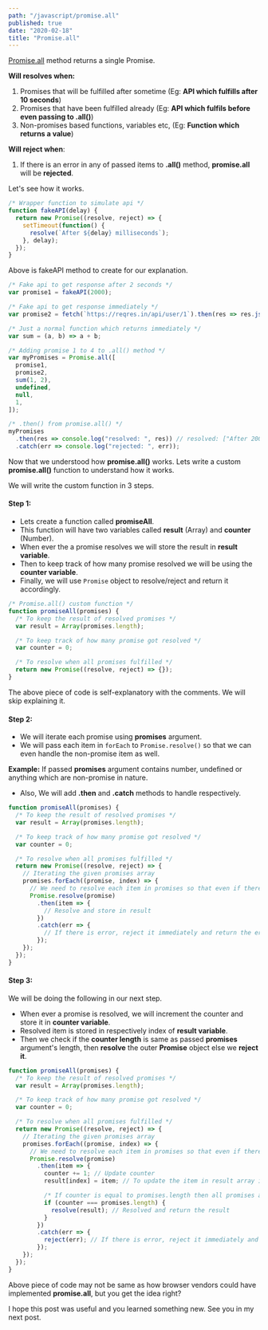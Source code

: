 ```yaml
---
path: "/javascript/promise.all"
published: true
date: "2020-02-18"
title: "Promise.all"
---
```


[Promise.all](https://developer.mozilla.org/en-US/docs/Web/JavaScript/Reference/Global_Objects/Promise/all) method returns a single Promise.



<b>Will resolves when:</b>

1. Promises that will be fulfilled after sometime (Eg: <b>API which fulfills after 10 seconds</b>)
1. Promises that have been fulfilled already (Eg: <b>API which fulfils before even passing to .all()</b>)
1. Non-promises based functions, variables etc, (Eg: <b>Function which returns a value</b>)

<b>Will reject when</b>:

1. If there is an error in any of passed items to <b>.all()</b> method, <b>promise.all</b> will be <b>rejected</b>.

Let's see how it works.

```javascript
/* Wrapper function to simulate api */
function fakeAPI(delay) {
  return new Promise((resolve, reject) => {
    setTimeout(function() {
      resolve(`After ${delay} milliseconds`);
    }, delay);
  });
}
```

Above is fakeAPI method to create for our explanation.

```javascript
/* Fake api to get response after 2 seconds */
var promise1 = fakeAPI(2000);

/* Fake api to get response immediately */
var promise2 = fetch(`https://reqres.in/api/user/1`).then(res => res.json());

/* Just a normal function which returns immediately */
var sum = (a, b) => a + b;

/* Adding promise 1 to 4 to .all() method */
var myPromises = Promise.all([
  promise1,
  promise2,
  sum(1, 2),
  undefined,
  null,
  1,
]);

/* .then() from promise.all() */
myPromises
  .then(res => console.log("resolved: ", res)) // resolved: ["After 2000 milliseconds", {data: {...}}, 3, undefined, null, 1]
  .catch(err => console.log("rejected: ", err));
```

Now that we understood how <b>promise.all()</b> works. Lets write a custom <b>promise.all()</b> function to understand how it works.

We will write the custom function in 3 steps.

#### Step 1:

- Lets create a function called <b>promiseAll</b>.
- This function will have two variables called <b>result</b> (Array) and <b>counter</b> (Number).
- When ever the a promise resolves we will store the result in <b>result variable</b>.
- Then to keep track of how many promise resolved we will be using the <b>counter variable</b>.
- Finally, we will use `Promise` object to resolve/reject and return it accordingly.

```javascript
/* Promise.all() custom function */
function promiseAll(promises) {
  /* To keep the result of resolved promises */
  var result = Array(promises.length);

  /* To keep track of how many promise got resolved */
  var counter = 0;

  /* To resolve when all promises fulfilled */
  return new Promise((resolve, reject) => {});
}
```

The above piece of code is self-explanatory with the comments. We will skip explaining it.

#### Step 2:

- We will iterate each promise using <b>promises</b> argument. 
- We will pass each item in `forEach` to `Promise.resolve()` so that we can even handle the non-promise item as well.

<b>Example:</b> If passed <b>promises</b> argument contains number, undefined or anything which are non-promise in nature.

- Also, We will add <b>.then</b> and <b>.catch</b> methods to handle respectively.

```javascript
function promiseAll(promises) {
  /* To keep the result of resolved promises */
  var result = Array(promises.length);

  /* To keep track of how many promise got resolved */
  var counter = 0;

  /* To resolve when all promises fulfilled */
  return new Promise((resolve, reject) => {
    // Iterating the given promises array
    promises.forEach((promise, index) => {
      // We need to resolve each item in promises so that even if there is non-promise item we can handle it
      Promise.resolve(promise)
        .then(item => {
          // Resolve and store in result
        })
        .catch(err => {
          // If there is error, reject it immediately and return the error
        });
    });
  });
}
```

#### Step 3:

We will be doing the following in our next step.

- When ever a promise is resolved, we will increment the counter and store it in <b>counter variable</b>.
- Resolved item is stored in respectively index of <b>result variable</b>.
- Then we check if the <b>counter length</b> is same as passed <b>promises</b> argument's length, then <b>resolve</b> the outer <b>Promise</b> object else we <b>reject it</b>.

```javascript
function promiseAll(promises) {
  /* To keep the result of resolved promises */
  var result = Array(promises.length);

  /* To keep track of how many promise got resolved */
  var counter = 0;

  /* To resolve when all promises fulfilled */
  return new Promise((resolve, reject) => {
    // Iterating the given promises array
    promises.forEach((promise, index) => {
      // We need to resolve each item in promises so that even if there is non-promise item we can handle it
      Promise.resolve(promise)
        .then(item => {
          counter += 1; // Update counter
          result[index] = item; // To update the item in result array in the same order as it comes

          /* If counter is equal to promises.length then all promises are fulfilled */
          if (counter === promises.length) {
            resolve(result); // Resolved and return the result
          }
        })
        .catch(err => {
          reject(err); // If there is error, reject it immediately and return the error
        });
    });
  });
}
```

Above piece of code may not be same as how browser vendors could have implemented <b>promise.all</b>, but you get the idea right?

I hope this post was useful and you learned something new. See you in my next post.
